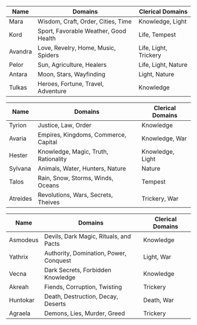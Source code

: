 
|Name     |Domains                                 | Clerical Domains     |
|---------|----------------------------------------|----------------------|
|Mara     |Wisdom, Craft, Order, Cities, Time      |Knowledge, Light      |
|Kord     |Sport, Favorable Weather, Good Health   |Life, Tempest         |
|Avandra  |Love, Revelry, Home, Music, Spiders     |Life, Light, Trickery |
|Pelor    |Sun, Agriculture, Healers               |Life, Light, Nature   |
|Antara   |Moon, Stars, Wayfinding                 |Light, Nature         |
|Tulkas   |Heroes, Fortune, Travel, Adventure      |Knowledge             |

|Name     |Domains                                 | Clerical Domains     |
|---------|----------------------------------------|----------------------|
|Tyrion   |Justice, Law, Order                     |Knowledge             |
|Avaria   |Empires, Kingdoms, Commerce, Capital    |Knowledge, War        |
|Hester   |Knowledge, Magic, Truth, Rationality    |Knowledge, Light      |
|Sylvana  |Animals, Water, Hunters, Nature         |Nature                |
|Talos    |Rain, Snow, Storms, Winds, Oceans       |Tempest               |
|Atreides |Revolutions, Wars, Secrets, Theives     |Trickery, War         |

|Name     |Domains                                 | Clerical Domains |
|---------|----------------------------------------|----------------------|
|Asmodeus |Devils, Dark Magic, Rituals, and Pacts  |Knowledge             |
|Yathrix  |Authority, Domination, Power, Conquest  |Light, War            |
|Vecna    |Dark Secrets, Forbidden Knowledge       |Knowledge             |
|Akreah   |Fiends, Corruption, Twisting            |Trickery              |
|Huntokar |Death, Destruction, Decay, Deserts      |Death, War            |
|Agraela  |Demons, Lies, Murder, Greed             |Trickery              |

